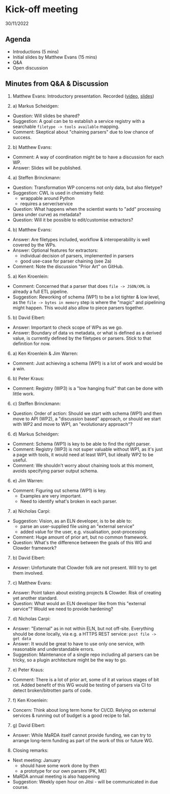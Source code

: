# Kick-off meeting

30/11/2022

## Agenda

- Introductions (5 mins)
- Initial slides by Matthew Evans (15 mins)
- Q&A
- Open discussion

## Minutes from Q&A & Discussion

1. Matthew Evans: Introductory presentation. Recorded ([video](https://www.youtube.com/watch?v=6x5Ow-CLRWg), [slides](https://docs.google.com/presentation/d/1QTqDEO3H1s_wAtcE9DD6k1eCJ7GzvdV2spjHE94bEQw/edit?usp=sharing))

2. a) Markus Scheidgen:
- Question: Will slides be shared?
- Suggestion: A goal can be to establish a service registry with a searchable `filetype -> tools available` mapping.
- Comment: Skeptical about "chaining parsers" due to low chance of success.

2. b) Matthew Evans:
- Comment: A way of coordination might be to have a discussion for each WP.
- Answer: Slides will be published.

4. a) Steffen Brinckmann:
- Question: Transformation WP concerns not only data, but also filetype?
- Suggestion: CWL is used in chemistry field:
    - wrappable around Python
    - requires a server/service
- Question: What happens when the scientist wants to "add" processing (area under curve) as metadata?
- Question: Will it be possible to edit/customise extractors?

4. b) Matthew Evans:
- Answer: Are filetypes included, workflow & interoperability is well covered by the WPs.
- Answer: Optional features for extractors:
    - individual decision of parsers, implemented in parsers
    - good use-case for parser chaining (see 2a)
- Comment: Note the discussion "Prior Art" on GitHub.

5. a) Ken Kroenlein:
- Comment: Concerned that a parser that does `file -> JSON/XML` is already a full ETL pipeline.
- Suggestion: Reworking of schema (WP1) to be a lot tighter & low level, as the `file -> bytes in memory` step is where the "magic" and pipelining might happen. This would also allow to piece parsers together.

5. b) David Elbert:
- Answer: Important to check scope of WPs as we go.
- Answer: Boundary of data vs metadata, or what is defined as a derived value, is currently defined by the filetypes or parsers. Stick to that definition for now.

6. a) Ken Kroenlein & Jim Warren:
- Comment: Just achieving a schema (WP1) is a lot of work and would be a win.

6. b) Peter Kraus:
- Comment: Registry (WP3) is a "low hanging fruit" that can be done with little work.

6. c) Steffen Brinckmann:
- Question: Order of action: Should we start with schema (WP1) and then move to API (WP2), a "discussion based" approach, or should we start with WP2 and move to WP1, an "evolutionary approach"?

6. d) Markus Scheidgen:
- Comment: Schema (WP1) is key to be able to find the right parser.
- Comment: Registry (WP3) is not super valuable without WP1, as it's just a page with tools, it would need at least WP1, but ideally WP2 to be useful.
- Comment: We shouldn't worry about chaining tools at this moment, avoids specifying parser output schema.

6. e) Jim Warren:
- Comment: Figuring out schema (WP1) is key.
    - Examples are very important.
    - Need to identify what's broken in each parser.

7. a) Nicholas Carpi:
- Suggestion: Vision, as an ELN developer, is to be able to:
    - parse an user-supplied file using an "external service"
    - added value for the user, e.g. visualisation, post-processing
- Comment: Huge amount of prior art, but no common framework.
- Question: What's the difference between the goals of this WG and Clowder framework?

7. b) David Elbert:
- Answer: Unfortunate that Clowder folk are not present. Will try to get them involved.
 
7. c) Matthew Evans:
- Answer: Point taken about existing projects & Clowder. Risk of creating yet another standard.
- Question: What would an ELN developer like from this "external service"? Would we need to provide hardening?

7. d) Nicholas Carpi:
- Answer: "External" as in not within ELN, but not off-site. Everything should be done locally, via e.g. a HTTPS REST service: `post file -> get data`
- Answer: It would be great to have to use only one service, with reasonable and understandable errors.
- Suggestion: Maintenance of a single repo including all parsers can be tricky, so a plugin architecture might be the way to go.

7. e) Peter Kraus:
- Comment: There is a lot of prior art, some of it at various stages of bit rot. Added benefit of this WG would be testing of parsers via CI to detect broken/bitrotten parts of code.

7. f) Ken Kroenlein:
- Concern: Think about long term home for CI/CD. Relying on external services & running out of budget is a good recipe to fail.

7. g) David Elbert:
- Answer: While MaRDA itself cannot provide funding, we can try to arrange long-term funding as part of the work of this or future WG.

8. Closing remarks:
- Next meeting: January
    - should have some work done by then
    - a prototype for our own parsers (PK, ME)
- MaRDA annual meeting is also happening
- Suggestion: Weekly open hour on Jitsi - will be communicated in due course.



